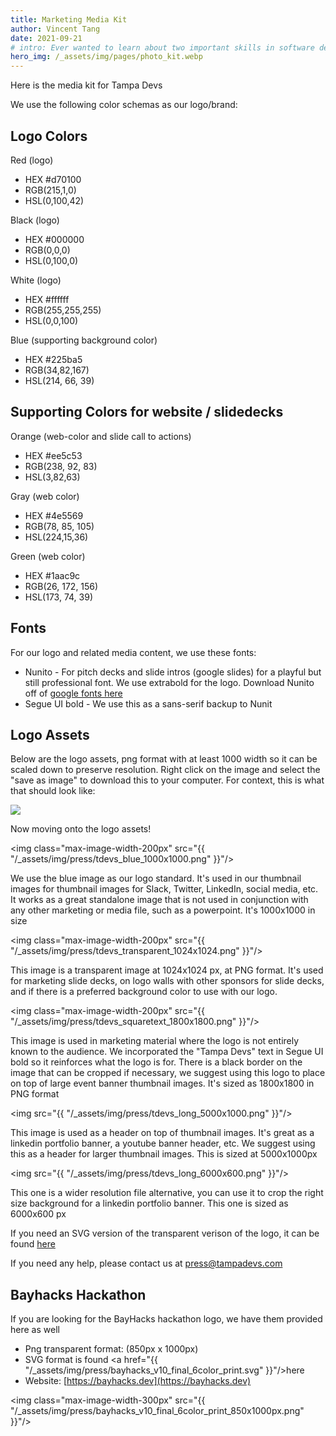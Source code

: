 ```yaml
---
title: Marketing Media Kit
author: Vincent Tang
date: 2021-09-21
# intro: Ever wanted to learn about two important skills in software development? We presented this topic over at one of our sponsor companies, ReliaQuest!
hero_img: /_assets/img/pages/photo_kit.webp
---
```


Here is the media kit for Tampa Devs

We use the following color schemas as our logo/brand:

## Logo Colors

Red (logo)
- HEX #d70100 
- RGB(215,1,0)
- HSL(0,100,42) 

Black (logo)
- HEX #000000
- RGB(0,0,0) 
- HSL(0,100,0)

White (logo)
- HEX #ffffff
- RGB(255,255,255)
- HSL(0,0,100)

Blue (supporting background color)
- HEX #225ba5
- RGB(34,82,167)
- HSL(214, 66, 39)

## Supporting Colors for website / slidedecks

Orange (web-color and slide call to actions)
- HEX #ee5c53
- RGB(238, 92, 83)
- HSL(3,82,63)

Gray (web color)
- HEX #4e5569
- RGB(78, 85, 105)
- HSL(224,15,36)

Green (web color)
- HEX #1aac9c
- RGB(26, 172, 156)
- HSL(173, 74, 39)

## Fonts

For our logo and related media content, we use these fonts:

- Nunito - For pitch decks and slide intros (google slides) for a playful but still professional font. We use extrabold for the logo. Download Nunito off of [google fonts here](https://fonts.google.com/specimen/Nunito)
- Segue UI bold - We use this as a sans-serif backup to Nunit

## Logo Assets

Below are the logo assets, png format with at least 1000 width so it can be scaled down to preserve resolution. Right click on the image and select the "save as image" to download this to your computer. For context, this is what that should look like:

![](/_assets/img/pages/save_image_as.png)

Now moving onto the logo assets!

<img class="max-image-width-200px" src="{{ "/_assets/img/press/tdevs_blue_1000x1000.png" }}"/>

We use the blue image as our logo standard. It's used in our thumbnail images for thumbnail images for Slack, Twitter, LinkedIn, social media, etc. It works as a great standalone image that is not used in conjunction with any other marketing or media file, such as a powerpoint. It's 1000x1000 in size


<img class="max-image-width-200px" src="{{ "/_assets/img/press/tdevs_transparent_1024x1024.png" }}"/>

This image is a transparent image at 1024x1024 px, at PNG format. It's used for marketing slide decks, on logo walls with other sponsors for slide decks, and if there is a preferred background color to use with our logo. 

<img class="max-image-width-200px" src="{{ "/_assets/img/press/tdevs_squaretext_1800x1800.png" }}"/>


This image is used in marketing material where the logo is not entirely known to the audience. We incorporated the "Tampa Devs" text in Segue UI bold so it reinforces what the logo is for. There is a black border on the image that can be cropped if necessary, we suggest using this logo to place on top of large event banner thumbnail images. It's sized as 1800x1800 in PNG format

<img src="{{ "/_assets/img/press/tdevs_long_5000x1000.png" }}"/>

This image is used as a header on top of thumbnail images. It's great as a linkedin portfolio banner, a youtube banner header, etc. We suggest using this as a header for larger thumbnail images. This is sized at 5000x1000px

<img src="{{ "/_assets/img/press/tdevs_long_6000x600.png" }}"/>

This one is a wider resolution file alternative, you can use it to crop the right size background for a linkedin portfolio banner. This one is sized as 6000x600 px

If you need an SVG version of the transparent verison of the logo, it can be found [here](https://raw.githubusercontent.com/TampaDevs/tampadevs/66ffd46a92bf5c79ccc2b6a12b6a58901467d38d/src/_assets/img/press/tdevs_transparent_svg.svg)

If you need any help, please contact us at <a href="mailto:press@tampadevs.com">press@tampadevs.com</a>

## Bayhacks Hackathon

If you are looking for the BayHacks hackathon logo, we have them provided here as well

- Png transparent format: (850px x 1000px)
- SVG format is found <a href="{{ "/_assets/img/press/bayhacks_v10_final_6color_print.svg" }}"/>here</a>
- Website: [https://bayhacks.dev](https://bayhacks.dev)


<img class="max-image-width-300px" src="{{ "/_assets/img/press/bayhacks_v10_final_6color_print_850x1000px.png" }}"/>

